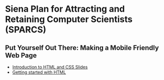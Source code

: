 # Siena Plan for Attracting and Retaining Computer Scientists (SPARCS)
## Put Yourself Out There:  Making a Mobile Friendly Web Page

* [Introduction to HTML and CSS Slides](https://www.slideshare.net/fmshaon/introduction-to-html-and-css-31655692)
* [Getting started with HTML](https://developer.mozilla.org/en-US/docs/Learn/HTML/Introduction_to_HTML/Getting_started)
